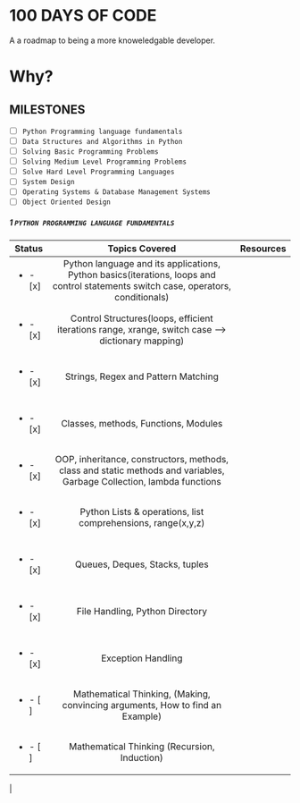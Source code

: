 # 100 DAYS OF CODE

A a roadmap to being a more knoweledgable developer.

# Why?

## MILESTONES
- [ ] `Python Programming language fundamentals`
- [ ] `Data Structures and Algorithms in Python`
- [ ] `Solving Basic Programming Problems`
- [ ] `Solving Medium Level Programming Problems`
- [ ] `Solve Hard Level Programming Languages`
- [ ] `System Design`
- [ ] `Operating Systems & Database Management Systems`
- [ ] `Object Oriented Design`

##### 1 `PYTHON PROGRAMMING LANGUAGE FUNDAMENTALS`

| Status                   |                                                           Topics Covered                                                           |  Resources
| ------------------------ | :--------------------------------------------------------------------------------------------------------------------------------: | :----------------------------------------------------------------------: |
| <ul><li>- [x] </li></ul> | Python language and its applications, Python basics(iterations, loops and control statements switch case, operators, conditionals) |
|                          |                                                                                                                                    |
| <ul><li>- [x] </li></ul> | Control Structures(loops, efficient iterations range, xrange, switch case --> dictionary mapping)                                  |
|                          |                                                                                                                                    |
| <ul><li>- [x] </li></ul> | Strings, Regex and Pattern Matching                                                                                                |
|                          |                                                                                                                                    |
| <ul><li>- [x] </li></ul> | Classes, methods, Functions, Modules                                                                                               |
|                          |                                                                                                                                    |
| <ul><li>- [x] </li></ul> | OOP, inheritance, constructors, methods, class and static methods and variables, Garbage Collection, lambda functions              |
|                          |                                                                                                                                    |
| <ul><li>- [x] </li></ul> | Python Lists & operations, list comprehensions, range(x,y,z)                                                                       |
|                          |                                                                                                                                    |
| <ul><li>- [x] </li></ul> | Queues, Deques, Stacks, tuples                                                                                                     |
|                          |                                                                                                                                    |
| <ul><li>- [x] </li></ul> | File Handling, Python Directory                                                                                                    |
|                          |                                                                                                                                    |
| <ul><li>- [x] </li></ul> | Exception Handling                                                                                                                 |
|                          |                                                                                                                                    |
| <ul><li>- [ ] </li></ul> | Mathematical Thinking, (Making, convincing arguments, How to find an Example)                                                      |
|                          |                                                                                                                                    |
| <ul><li>- [ ] </li></ul> | Mathematical Thinking (Recursion, Induction)                                                                                       |
|

